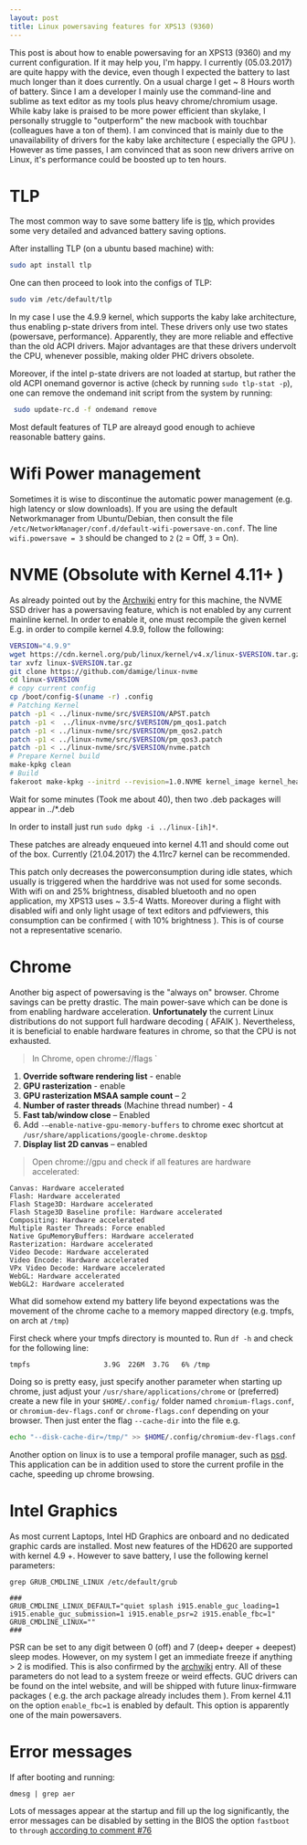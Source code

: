 ```yaml
---
layout: post
title: Linux powersaving features for XPS13 (9360)
---
```


This post is about how to enable powersaving for an XPS13 (9360) and my current configuration. If it may help you, I'm happy. I currently (05.03.2017) are quite happy with the device, even though I expected the battery to last much longer than it does currently. On a usual charge I get ~ 8 Hours worth of battery. Since I am a developer I mainly use the command-line and sublime as text editor as my tools plus heavy chrome/chromium usage.
While kaby lake is praised to be more power efficient than skylake, I personally struggle to "outperform" the new macbook with touchbar (colleagues have a ton of them). I am convinced that is mainly due to the unavailability of drivers for the kaby lake architecture ( especially the GPU ). 
However as time passes, I am convinced that as soon new drivers arrive on Linux, it's performance could be boosted up to ten hours.


# TLP

The most common way to save some battery life is [tlp](http://linrunner.de/en/tlp/tlp.html), which provides some very detailed and advanced battery saving options. 

After installing TLP (on a ubuntu based machine) with:

```bash
sudo apt install tlp
```
One can then proceed to look into the configs of TLP:

```bash
sudo vim /etc/default/tlp
```

In my case I use the 4.9.9 kernel, which supports the kaby lake architecture, thus enabling p-state drivers from intel. These drivers only use two states (powersave, performance). Apparently, they are more reliable and effective than the old ACPI drivers. Major advantages are that these drivers undervolt the CPU, whenever possible, making older PHC drivers obsolete. 

Moreover, if the intel p-state drivers are not loaded at startup, but rather the old ACPI onemand governor is active (check by running `sudo tlp-stat -p`), one can remove the ondemand init script from the system by running: 

```bash
 sudo update-rc.d -f ondemand remove 
 ```

Most default features of TLP are alreayd good enough to achieve reasonable battery gains. 

# Wifi Power management

Sometimes it is wise to discontinue the automatic power management (e.g. high latency or slow downloads). If you are using the default Networkmanager from Ubuntu/Debian, then consult the file ``/etc/NetworkManager/conf.d/default-wifi-powersave-on.conf``. The line ``wifi.powersave = 3`` should be changed to ``2`` (``2`` = Off, ``3`` = On).

# NVME (Obsolute with Kernel 4.11+ )

As already pointed out by the [Archwiki](https://wiki.archlinux.org/index.php/Dell_XPS_13_(9360)) entry for this machine, the NVME SSD driver has a powersaving feature, which is not enabled by any current mainline kernel. In order to enable it, one must recompile the given kernel
E.g. in order to compile kernel 4.9.9, follow the following:

```bash
VERSION="4.9.9"
wget https://cdn.kernel.org/pub/linux/kernel/v4.x/linux-$VERSION.tar.gz
tar xvfz linux-$VERSION.tar.gz
git clone https://github.com/damige/linux-nvme
cd linux-$VERSION
# copy current config
cp /boot/config-$(uname -r) .config
# Patching Kernel
patch -p1 < ../linux-nvme/src/$VERSION/APST.patch
patch -p1 <  ../linux-nvme/src/$VERSION/pm_qos1.patch
patch -p1 < ../linux-nvme/src/$VERSION/pm_qos2.patch
patch -p1 < ../linux-nvme/src/$VERSION/pm_qos3.patch 
patch -p1 < ../linux-nvme/src/$VERSION/nvme.patch
# Prepare Kernel build
make-kpkg clean
# Build
fakeroot make-kpkg --initrd --revision=1.0.NVME kernel_image kernel_headers
```

Wait for some minutes (Took me about 40), then two .deb packages will appear in ../*.deb 

In order to install just run ``sudo dpkg -i ../linux-[ih]*``.

These patches are already enqueued into kernel 4.11 and should come out of the box. Currently (21.04.2017) the 4.11rc7 kernel can be recommended.

This patch only decreases the powerconsumption during idle states, which usually is triggered when the harddrive was not used for some seconds. With wifi on and 25% brightness, disabled bluetooth and no open application, my XPS13 uses ~ 3.5-4 Watts. Moreover during a flight with disabled wifi and only light usage of text editors and pdfviewers, this consumption can be confirmed ( with 10% brightness ). This is of course not a representative scenario. 


# Chrome

Another big aspect of powersaving is the "always on" browser. Chrome savings can be pretty drastic. The main power-save which can be done is from enabling hardware acceleration. **Unfortunately** the current Linux distributions do not support full hardware decoding ( AFAIK ). Nevertheless, it is beneficial to enable hardware features in chrome, so that the CPU is not exhausted.

> In Chrome, open chrome://flags
`

1. **Override software rendering list** - enable
2. **GPU rasterization** - enable 
3. **GPU rasterization MSAA sample count** – 2
4. **Number of raster threads** (Machine thread number) - 4 
5. **Fast tab/window close** – Enabled
6. Add `-–enable-native-gpu-memory-buffers` to chrome exec shortcut at `/usr/share/applications/google-chrome.desktop`
7. **Display list 2D canvas** – enabled


> Open chrome://gpu and check if all features are hardware accelerated:

```
Canvas: Hardware accelerated
Flash: Hardware accelerated
Flash Stage3D: Hardware accelerated
Flash Stage3D Baseline profile: Hardware accelerated
Compositing: Hardware accelerated
Multiple Raster Threads: Force enabled
Native GpuMemoryBuffers: Hardware accelerated
Rasterization: Hardware accelerated
Video Decode: Hardware accelerated
Video Encode: Hardware accelerated
VPx Video Decode: Hardware accelerated
WebGL: Hardware accelerated
WebGL2: Hardware accelerated
```

What did somehow extend my battery life beyond expectations was the movement of the chrome cache to a memory mapped directory (e.g. tmpfs, on arch at `/tmp`)

First check where your tmpfs directory is mounted to. Run `df -h` and check for the following line:

`tmpfs                  3.9G  226M  3.7G   6% /tmp`


Doing so is pretty easy, just specify another parameter when starting up chrome, just adjust your `/usr/share/applications/chrome` or (preferred) create a new file in your `$HOME/.config/` folder named `chromium-flags.conf`, or `chromium-dev-flags.conf` or `chrome-flags.conf` depending on your browser. Then just enter the flag `--cache-dir` into the file e.g.
```bash
echo "--disk-cache-dir=/tmp/" >> $HOME/.config/chromium-dev-flags.conf
```

Another option on linux is to use a temporal profile manager, such as [psd](https://aur.archlinux.org/packages/profile-sync-daemon/). This application can be in addition used to store the current profile in the cache, speeding up chrome browsing.


                                     
# Intel Graphics

As most current Laptops, Intel HD Graphics are onboard and no dedicated graphic cards are installed. Most new features of the HD620 are supported with kernel 4.9 +. However to save battery, I use the following kernel parameters:

```
grep GRUB_CMDLINE_LINUX /etc/default/grub

###
GRUB_CMDLINE_LINUX_DEFAULT="quiet splash i915.enable_guc_loading=1 i915.enable_guc_submission=1 i915.enable_psr=2 i915.enable_fbc=1"
GRUB_CMDLINE_LINUX=""
###

```

PSR can be set to any digit between 0 (off) and 7 (deep+ deeper + deepest) sleep modes. However, on my system I get an immediate freeze if anything > 2 is modified. This is also confirmed by the [archwiki](https://wiki.archlinux.org/index.php/Dell_XPS_13_(9360)) entry.
All of these parameters do not lead to a system freeze or weird effects. GUC drivers can be found on the intel website, and will be shipped with future linux-firmware packages ( e.g. the arch package already includes them ). 
From kernel 4.11 on the option `enable_fbc=1` is enabled by default. This option is apparently one of the main powersavers.


# Error messages

If after booting and running:

```
dmesg | grep aer
```
Lots of messages appear at the startup and fill up the log significantly, the error messages can be disabled by setting in the BIOS the option `fastboot` to `through` [according to comment #76](https://bugs.launchpad.net/ubuntu/+source/linux/+bug/1521173)